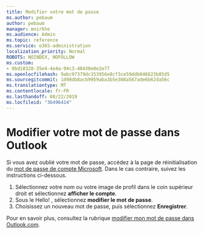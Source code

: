 ```yaml
---
title: Modifier votre mot de passe
ms.author: pebaum
author: pebaum
manager: mnirkhe
ms.audience: Admin
ms.topic: reference
ms.service: o365-administration
localization_priority: Normal
ROBOTS: NOINDEX, NOFOLLOW
ms.custom:
- 0bd18328-35e4-4e4a-94c3-48430e8e2e77
ms.openlocfilehash: 9abc97379dc153956e8cf3ce59ddb046623b85d5
ms.sourcegitcommit: 1d98db8acb9959aba3b5e308a567ade6b62da56c
ms.translationtype: MT
ms.contentlocale: fr-FR
ms.lasthandoff: 08/22/2019
ms.locfileid: "36496414"
---
```

# <a name="change-your-password-in-outlook"></a>Modifier votre mot de passe dans Outlook

Si vous avez oublié votre mot de passe, accédez à la page de réinitialisation du [mot de passe de compte Microsoft](https://go.microsoft.com/fwlink/p/?linkid=841909). Dans le cas contraire, suivez les instructions ci-dessous.
  
1. Sélectionnez votre nom ou votre image de profil dans le coin supérieur droit et sélectionnez **afficher le compte**.
2. Sous le Hello! , sélectionnez **modifier le mot de passe**.
3. Choisissez un nouveau mot de passe, puis sélectionnez **Enregistrer**.

Pour en savoir plus, consultez la rubrique [modifier mon mot de passe dans Outlook.com](https://support.office.com/article/2138d690-811c-4545-b2f3-e4dbe80c9735.aspx).